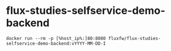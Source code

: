 # flux-studies-selfservice-demo-backend

```shell
docker run --rm -p [%host_ip%:]80:8080 fluxfw/flux-studies-selfservice-demo-backend:vYYYY-MM-DD-I
```
